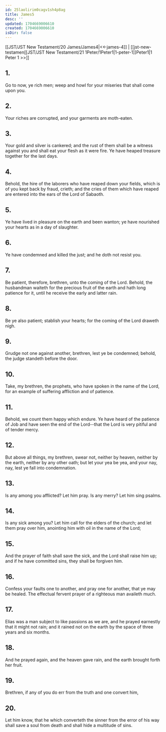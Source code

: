 ```yaml
---
id: 25laolirim0cagv1sh4p8ag
title: James5
desc: ''
updated: 1704669006610
created: 1704669006610
isDir: false
---
```

[[JST/JST New Testament/20 James/James4|<<-james-4]] | [[jst-new-testamen[[JST/JST New Testament/21 1Peter/1Peter1|1-peter-1]]Peter1|1 Peter 1 >>]]
## 1.
Go to now, ye rich men; weep and howl for your miseries that shall come upon you.
## 2.
Your riches are corrupted, and your garments are moth-eaten.
## 3.
Your gold and silver is cankered; and the rust of them shall be a witness against you and shall eat your flesh as it were fire. Ye have heaped treasure together for the last days.
## 4.
Behold, the hire of the laborers who have reaped down your fields, which is of you kept back by fraud, crieth; and the cries of them which have reaped are entered into the ears of the Lord of Sabaoth.
## 5.
Ye have lived in pleasure on the earth and been wanton; ye have nourished your hearts as in a day of slaughter.
## 6.
Ye have condemned and killed the just; and he doth not resist you.
## 7.
Be patient, therefore, brethren, unto the coming of the Lord. Behold, the husbandman waiteth for the precious fruit of the earth and hath long patience for it, until he receive the early and latter rain.
## 8.
Be ye also patient; stablish your hearts; for the coming of the Lord draweth nigh.
## 9.
Grudge not one against another, brethren, lest ye be condemned; behold, the judge standeth before the door.
## 10.
Take, my brethren, the prophets, who have spoken in the name of the Lord, for an example of suffering affliction and of patience.
## 11.
Behold, we count them happy which endure. Ye have heard of the patience of Job and have seen the end of the Lord\--that the Lord is very pitiful and of tender mercy.
## 12.
But above all things, my brethren, swear not, neither by heaven, neither by the earth, neither by any other oath; but let your yea be yea, and your nay, nay, lest ye fall into condemnation.
## 13.
Is any among you afflicted? Let him pray. Is any merry? Let him sing psalms.
## 14.
Is any sick among you? Let him call for the elders of the church; and let them pray over him, anointing him with oil in the name of the Lord;
## 15.
And the prayer of faith shall save the sick, and the Lord shall raise him up; and if he have committed sins, they shall be forgiven him.
## 16.
Confess your faults one to another, and pray one for another, that ye may be healed. The effectual fervent prayer of a righteous man availeth much.
## 17.
Elias was a man subject to like passions as we are, and he prayed earnestly that it might not rain; and it rained not on the earth by the space of three years and six months.
## 18.
And he prayed again, and the heaven gave rain, and the earth brought forth her fruit.
## 19.
Brethren, if any of you do err from the truth and one convert him,
## 20.
Let him know, that he which converteth the sinner from the error of his way shall save a soul from death and shall hide a multitude of sins.

